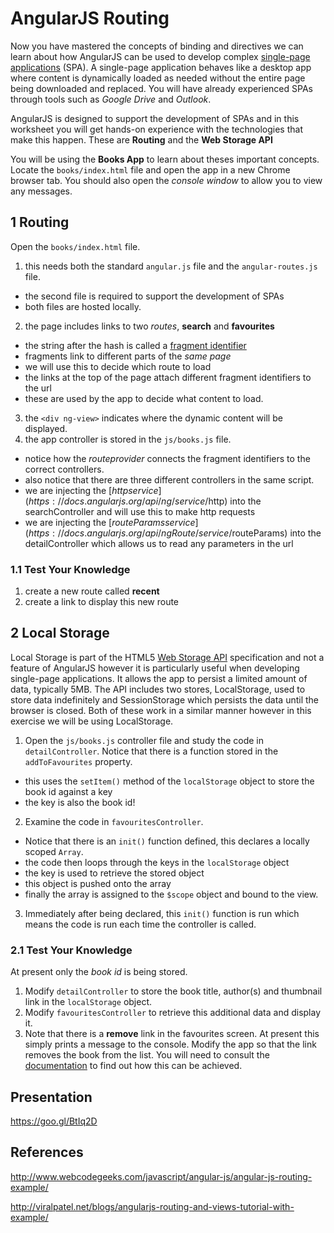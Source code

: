 # AngularJS Routing

Now you have mastered the concepts of binding and directives we can learn about how AngularJS can be used to develop complex [single-page applications](https://en.wikipedia.org/wiki/Single-page_application) (SPA). A single-page application behaves like a desktop app where content is dynamically loaded as needed without the entire page being downloaded and replaced. You will have already experienced SPAs through tools such as _Google Drive_ and _Outlook_.

AngularJS is designed to support the development of SPAs and in this worksheet you will get hands-on experience with the technologies that make this happen. These are **Routing** and the **Web Storage API**

You will be using the **Books App** to learn about theses important concepts. Locate the `books/index.html` file and open the app in a new Chrome browser tab. You should also open the _console window_ to allow you to view any messages.

## 1 Routing

Open the `books/index.html` file.

1. this needs both the standard `angular.js` file and the `angular-routes.js` file.
  - the second file is required to support the development of SPAs
  - both files are hosted locally.
2. the page includes links to two _routes_, **search** and **favourites**
  - the string after the hash is called a [fragment identifier](https://en.wikipedia.org/wiki/Fragment_identifier)
  - fragments link to different parts of the _same page_
  - we will use this to decide which route to load
  - the links at the top of the page attach different fragment identifiers to the url
  - these are used by the app to decide what content to load.
3. the `<div ng-view>` indicates where the dynamic content will be displayed.
2. the app controller is stored in the `js/books.js` file.
  - notice how the _routeprovider_ connects the fragment identifiers to the correct controllers.
  - also notice that there are three different controllers in the same script.
  - we are injecting the [$http service](https://docs.angularjs.org/api/ng/service/$http) into the searchController and will use this to make http requests
  - we are injecting the [$routeParams service](https://docs.angularjs.org/api/ngRoute/service/$routeParams) into the detailController which allows us to read any parameters in the url

### 1.1 Test Your Knowledge

1. create a new route called **recent**
2. create a link to display this new route

## 2 Local Storage

Local Storage is part of the HTML5 [Web Storage API](https://developer.mozilla.org/en-US/docs/Web/API/Web_Storage_API/Using_the_Web_Storage_API) specification and not a feature of AngularJS however it is particularly useful when developing single-page applications. It allows the app to persist a limited amount of data, typically 5MB. The API includes two stores, LocalStorage, used to store data indefinitely and SessionStorage which persists the data until the browser is closed. Both of these work in a similar manner however in this exercise we will be using LocalStorage.

1. Open the `js/books.js` controller file and study the code in `detailController`. Notice that there is a function stored in the `addToFavourites` property.
  - this uses the `setItem()` method of the `localStorage` object to store the book id against a key
  - the key is also the book id!
2. Examine the code in `favouritesController`.
  - Notice that there is an `init()` function defined, this declares a locally scoped `Array`.
  - the code then loops through the keys in the `localStorage` object
  - the key is used to retrieve the stored object
  - this object is pushed onto the array
  - finally the array is assigned to the `$scope` object and bound to the view.
3. Immediately after being declared, this `init()` function is run which means the code is run each time the controller is called.

### 2.1 Test Your Knowledge

At present only the _book id_ is being stored.

1. Modify `detailController` to store the book title, author(s) and thumbnail link in the `localStorage` object.
2. Modify `favouritesController` to retrieve this additional data and display it.
3. Note that there is a **remove** link in the favourites screen. At present this simply prints a message to the console. Modify the app so that the link removes the book from the list. You will need to consult the [documentation](https://developer.mozilla.org/en-US/docs/Web/API/Web_Storage_API/Using_the_Web_Storage_API) to find out how this can be achieved.

## Presentation

https://goo.gl/BtIq2D

## References

http://www.webcodegeeks.com/javascript/angular-js/angular-js-routing-example/

http://viralpatel.net/blogs/angularjs-routing-and-views-tutorial-with-example/